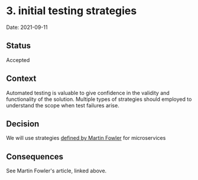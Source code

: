 # 3. initial testing strategies

Date: 2021-09-11

## Status

Accepted

## Context

Automated testing is valuable to give confidence in the validity and functionality of the solution. Multiple types of strategies should employed to understand the scope when test failures arise.

## Decision

We will use strategies [defined by Martin Fowler](https://martinfowler.com/articles/microservice-testing/) for microservices

## Consequences

See Martin Fowler's article, linked above.

